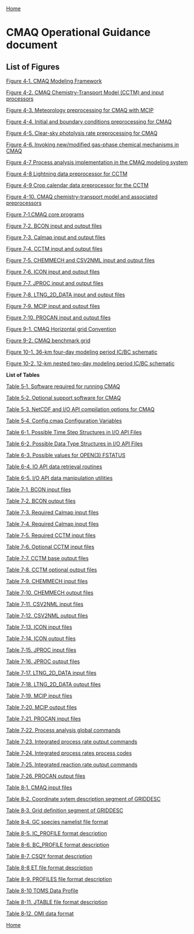 <!-- BEGIN COMMENT -->

[Home](README.md)

<!-- END COMMENT -->

CMAQ Operational Guidance document
==
List of Figures
--

[Figure 4‑1. CMAQ Modeling Framework](CMAQ_OGD_ch04_science.md#Figure4-1)

[Figure 4-2. CMAQ Chemistry-Transport Model (CCTM) and input processors](CMAQ_OGD_ch04_science.md#Figure4-2)

[Figure 4-3. Meteorology preprocessing for CMAQ with MCIP](CMAQ_OGD_ch04_science.md#Figure4-3)

[Figure 4-4. Initial and boundary conditions preprocessing for CMAQ](CMAQ_OGD_ch04_science.md#Figure4-4)

[Figure 4-5. Clear-sky photolysis rate preprocessing for CMAQ](CMAQ_OGD_ch04_science.md#Figure4-5)

[Figure 4-6. Invoking new/modified gas-phase chemical mechanisms in CMAQ](CMAQ_OGD_ch04_science.md#Figure4-6)

[Figure 4-7 Process analysis implementation in the CMAQ modeling system](CMAQ_OGD_ch04_science.md#Figure4-7)

[Figure 4-8 Lightning data preprocessor for CCTM](CMAQ_OGD_ch04_science.md#Figure4-8)

[Figure 4-9 Crop calendar data preprocessor for the CCTM](CMAQ_OGD_ch04_science.md#Figure4-9)

[Figure 4-10. CMAQ chemistry-transport model and associated preprocessors](CMAQ_OGD_ch04_science.md#Figure4-10)

[Figure 7‑1.CMAQ core programs](CMAQ_OGD_ch07_programs_libraries.md#Figure7-1)

[Figure 7‑2. BCON input and output files](CMAQ_OGD_ch07_programs_libraries.md#Figure7-2)

[Figure 7‑3. Calmap input and output files](CMAQ_OGD_ch07_programs_libraries.md#Figure7-3)

[Figure 7‑4. CCTM input and output files](CMAQ_OGD_ch07_programs_libraries.md#Figure7-4)

[Figure 7‑5. CHEMMECH and CSV2NML input and output files](CMAQ_OGD_ch07_programs_libraries.md#Figure7-5)

[Figure 7‑6. ICON input and output files](CMAQ_OGD_ch07_programs_libraries.md#Figure7-6)

[Figure 7‑7. JPROC input and output files](CMAQ_OGD_ch07_programs_libraries.md#Figure7-7)

[Figure 7‑8. LTNG_2D_DATA input and output files](CMAQ_OGD_ch07_programs_libraries.md#Figure7-8)

[Figure 7‑9. MCIP input and output files](CMAQ_OGD_ch07_programs_libraries.md#Figure7-9)

[Figure 7‑10. PROCAN input and output files](CMAQ_OGD_ch07_programs_libraries.md#Figure7-10)

[Figure 9-1. CMAQ Horizontal grid Convention](CMAQ_OGD_ch09_grid_defn.md#Figure9-1)

[Figure 9-2. CMAQ benchmark grid](CMAQ_OGD_ch09_grid_defn.md#Figure9-2)

[Figure 10-1. 36-km four-day modeling period IC/BC schematic](CMAQ_OGD_ch10_new_simulation.md#Figure10-1)

[Figure 10-2. 12-km nested two-day modeling period IC/BC schematic](CMAQ_OGD_ch10_new_simulation.md#Figure10-2)

**List of Tables**

[Table 5‑1. Software required for running CMAQ](CMAQ_OGD_ch05_sys_req.md#Table5-1)

[Table 5‑2. Optional support software for CMAQ](CMAQ_OGD_ch05_sys_req.md#Table5-2)

[Table 5‑3. NetCDF and I/O API compilation options for CMAQ](CMAQ_OGD_ch05_sys_req.md#Table5-3)

[Table 5‑4. Config.cmaq Configuration Variables](CMAQ_OGD_ch05_sys_req.md#Table5-4)

[Table 6-1. Possible Time Step Structures in I/O API Files](CMAQ_OGD_ch06_req_lib.md#Table6-1)

[Table 6-2. Possible Data Type Structures in I/O API Files](CMAQ_OGD_ch06_req_lib.md#Table6-2)

[Table 6-3. Possible values for OPEN(3) FSTATUS](CMAQ_OGD_ch06_req_lib.md#Table6-3)

[Table 6-4. IO API data retrieval routines](CMAQ_OGD_ch06_req_lib.md#Table6-4)

[Table 6-5. I/O API data manipulation utilities](CMAQ_OGD_ch06_req_lib.md#Table6-5)

[Table 7‑1. BCON input files](CMAQ_OGD_ch07_programs_libraries.md#Table7-1)

[Table 7‑2. BCON output files](CMAQ_OGD_ch07_programs_libraries.md#Table7-2)

[Table 7‑3. Required Calmap input files](CMAQ_OGD_ch07_programs_libraries.md#Table7-3)

[Table 7‑4. Required Calmap input files](CMAQ_OGD_ch07_programs_libraries.md#Table7-4)

[Table 7‑5. Required CCTM input files](CMAQ_OGD_ch07_programs_libraries.md#Table7-5)

[Table 7‑6. Optional CCTM input files](CMAQ_OGD_ch07_programs_libraries.md#Table7-6)

[Table 7‑7. CCTM base output files](CMAQ_OGD_ch07_programs_libraries.md#Table7-7)

[Table 7‑8. CCTM optional output files](CMAQ_OGD_ch07_programs_libraries.md#Table7-8)

[Table 7‑9. CHEMMECH input files](CMAQ_OGD_ch07_programs_libraries.md#Table7-9)

[Table 7‑10. CHEMMECH output files](CMAQ_OGD_ch07_programs_libraries.md#Table7-10)

[Table 7‑11. CSV2NML input files](CMAQ_OGD_ch07_programs_libraries.md#Table7-11)

[Table 7‑12. CSV2NML output files](CMAQ_OGD_ch07_programs_libraries.md#Table7-12)

[Table 7‑13. ICON input files](CMAQ_OGD_ch07_programs_libraries.md#Table7-13)

[Table 7‑14. ICON output files](CMAQ_OGD_ch07_programs_libraries.md#Table7-14)

[Table 7‑15. JPROC input files](CMAQ_OGD_ch07_programs_libraries.md#Table7-15)

[Table 7‑16. JPROC output files](CMAQ_OGD_ch07_programs_libraries.md#Table7-16)

[Table 7‑17. LTNG_2D_DATA input files](CMAQ_OGD_ch07_programs_libraries.md#Table7-17)

[Table 7‑18. LTNG_2D_DATA output files](CMAQ_OGD_ch07_programs_libraries.md#Table7-18)

[Table 7‑19. MCIP input files](CMAQ_OGD_ch07_programs_libraries.md#Table7-19)

[Table 7‑20. MCIP output files](CMAQ_OGD_ch07_programs_libraries.md#Table7-20)

[Table 7‑21. PROCAN input files](CMAQ_OGD_ch07_programs_libraries.md#Table7-21)

[Table 7‑22. Process analysis global commands](CMAQ_OGD_ch07_programs_libraries.md#Table7-22)

[Table 7‑23. Integrated process rate output commands](CMAQ_OGD_ch07_programs_libraries.md#Table7-23)

[Table 7‑24. Integrated process rates process codes](CMAQ_OGD_ch07_programs_libraries.md#Table7-24)

[Table 7‑25. Integrated reaction rate output commands](CMAQ_OGD_ch07_programs_libraries.md#Table7-25)

[Table 7‑26. PROCAN output files](CMAQ_OGD_ch07_programs_libraries.md#Table7-26)

[Table 8‑1. CMAQ input files](CMAQ_OGD_ch08_input_files.md#Table8-1)

[Table 8‑2. Coordinate sytem description segment of GRIDDESC](CMAQ_OGD_ch08_input_files.md#Table8-2)

[Table 8‑3. Grid definition segment of GRIDDESC](CMAQ_OGD_ch08_input_files.md#Table8-3)

[Table 8‑4. GC species namelist file format](CMAQ_OGD_ch08_input_files.md#Table8-4)

[Table 8-5. IC_PROFILE format description](CMAQ_OGD_ch08_input_files.md#Table8-5)

[Table 8-6. BC_PROFILE format description](CMAQ_OGD_ch08_input_files.md#Table8-6)

[Table 8-7. CSQY format description](CMAQ_OGD_ch08_input_files.md#Table8-7)

[Table 8-8 ET file format description](CMAQ_OGD_ch08_input_files.md#Table8-8)

[Table 8-9. PROFILES file format description](CMAQ_OGD_ch08_input_files.md#Table8-9)

[Table 8-10 TOMS Data Profile](CMAQ_OGD_ch08_input_files.md#Table8-10)

[Table 8-11. JTABLE file format description](CMAQ_OGD_ch08_input_files.md#Table8-11)

[Table 8‑12. OMI data format](CMAQ_OGD_ch08_input_files.md#Table8-12)

<!-- BEGIN COMMENT -->

[Home](README.md)

<!-- END COMMENT -->
